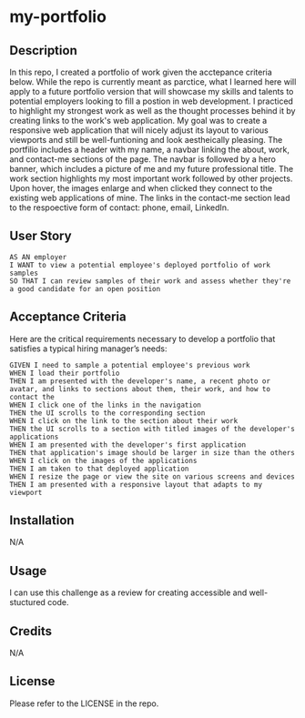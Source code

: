# my-portfolio
## Description
In this repo, I created a portfolio of work given the acctepance criteria below. While the repo is currently meant as parctice, what I learned here will apply to a future portfolio version that will showcase my skills and talents to potential employers looking to fill a postion in web development. I practiced to highlight my strongest work as well as the thought processes behind it by creating links to the work's web application. My goal was to create a responsive web application that will nicely adjust its layout to various viewports and still be well-funtioning and look aestheically pleasing.
The portfilio includes a header with my name, a navbar linking the about, work, and contact-me sections of the page. The navbar is followed by a hero banner, which includes a picture of me and my future professional title. The work section highlights my most important work followed by other projects. Upon hover, the images enlarge and when clicked they connect to the existing web applications of mine. The links in the contact-me section lead to the respoective form of contact: phone, email, LinkedIn. 

## User Story

```
AS AN employer
I WANT to view a potential employee's deployed portfolio of work samples
SO THAT I can review samples of their work and assess whether they're a good candidate for an open position
```


## Acceptance Criteria

Here are the critical requirements necessary to develop a portfolio that satisfies a typical hiring manager’s needs:

```
GIVEN I need to sample a potential employee's previous work
WHEN I load their portfolio
THEN I am presented with the developer's name, a recent photo or avatar, and links to sections about them, their work, and how to contact the
WHEN I click one of the links in the navigation
THEN the UI scrolls to the corresponding section
WHEN I click on the link to the section about their work
THEN the UI scrolls to a section with titled images of the developer's applications
WHEN I am presented with the developer's first application
THEN that application's image should be larger in size than the others
WHEN I click on the images of the applications
THEN I am taken to that deployed application
WHEN I resize the page or view the site on various screens and devices
THEN I am presented with a responsive layout that adapts to my viewport
```
## Installation
N/A

## Usage
I can use this challenge as a review for creating accessible and well-stuctured code. 
## Credits
N/A
## License
Please refer to the LICENSE in the repo.
